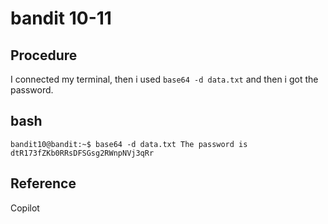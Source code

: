 # bandit 10-11

## Procedure
I connected my terminal, then i used `base64 -d data.txt` and then i got the password.

## bash
`bandit10@bandit:~$ base64 -d data.txt
The password is dtR173fZKb0RRsDFSGsg2RWnpNVj3qRr`

## Reference
Copilot 
